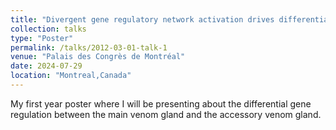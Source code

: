 ```yaml
---
title: "Divergent gene regulatory network activation drives differential venom toxin expression in snake venom vs accessory venom glands"
collection: talks
type: "Poster"
permalink: /talks/2012-03-01-talk-1
venue: "Palais des Congrès de Montréal"
date: 2024-07-29
location: "Montreal,Canada"
---
```


My first year poster where I will be presenting about the differential gene regulation between the main venom gland and the accessory venom gland.
